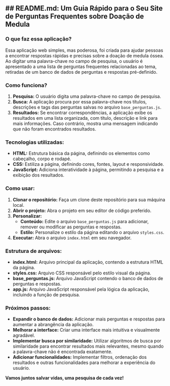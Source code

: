 ## **## README.md: Um Guia Rápido para o Seu Site de Perguntas Frequentes sobre Doação de Medula**

### **O que faz essa aplicação?**

Essa aplicação web simples, mas poderosa, foi criada para ajudar pessoas a encontrar respostas rápidas e precisas sobre a doação de medula óssea. Ao digitar uma palavra-chave no campo de pesquisa, o usuário é apresentado a uma lista de perguntas frequentes relacionadas ao tema, retiradas de um banco de dados de perguntas e respostas pré-definido.

### **Como funciona?**

1. **Pesquisa:** O usuário digita uma palavra-chave no campo de pesquisa.
2. **Busca:** A aplicação procura por essa palavra-chave nos títulos, descrições e tags das perguntas salvas no arquivo `base_perguntas.js`.
3. **Resultados:** Se encontrar correspondências, a aplicação exibe os resultados em uma lista organizada, com título, descrição e link para mais informações. Caso contrário, mostra uma mensagem indicando que não foram encontrados resultados.

### **Tecnologias utilizadas:**

* **HTML:** Estrutura básica da página, definindo os elementos como cabeçalho, corpo e rodapé.
* **CSS:** Estiliza a página, definindo cores, fontes, layout e responsividade.
* **JavaScript:** Adiciona interatividade à página, permitindo a pesquisa e a exibição dos resultados.

### **Como usar:**

1. **Clonar o repositório:** Faça um clone deste repositório para sua máquina local.
2. **Abrir o projeto:** Abra o projeto em seu editor de código preferido.
3. **Personalizar:**
   * **Conteúdo:** Edite o arquivo `base_perguntas.js` para adicionar, remover ou modificar as perguntas e respostas.
   * **Estilo:** Personalize o estilo da página editando o arquivo `styles.css`.
4. **Executar:** Abra o arquivo `index.html` em seu navegador.

### **Estrutura de arquivos:**

* **index.html:** Arquivo principal da aplicação, contendo a estrutura HTML da página.
* **styles.css:** Arquivo CSS responsável pelo estilo visual da página.
* **base_perguntas.js:** Arquivo JavaScript contendo o banco de dados de perguntas e respostas.
* **app.js:** Arquivo JavaScript responsável pela lógica da aplicação, incluindo a função de pesquisa.

### **Próximos passos:**

* **Expandir o banco de dados:** Adicionar mais perguntas e respostas para aumentar a abrangência da aplicação.
* **Melhorar a interface:** Criar uma interface mais intuitiva e visualmente agradável.
* **Implementar busca por similaridade:** Utilizar algoritmos de busca por similaridade para encontrar resultados mais relevantes, mesmo quando a palavra-chave não é encontrada exatamente.
* **Adicionar funcionalidades:** Implementar filtros, ordenação dos resultados e outras funcionalidades para melhorar a experiência do usuário.


**Vamos juntos salvar vidas, uma pesquisa de cada vez!** 
